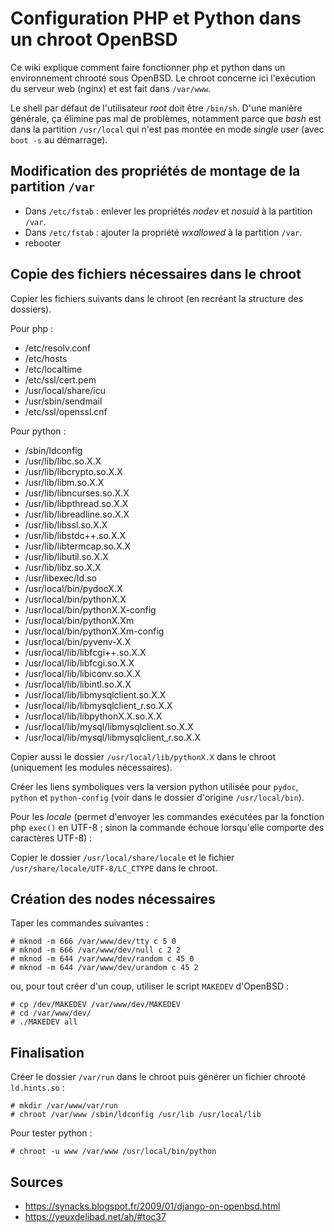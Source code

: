 Configuration PHP et Python dans un chroot OpenBSD
==================================================

Ce wiki explique comment faire fonctionner php et python dans un environnement chrooté sous OpenBSD.
Le chroot concerne ici l'exécution du serveur web (nginx) et est fait dans `/var/www`.

Le shell par défaut de l'utilisateur *root* doit être `/bin/sh`. D'une manière générale, ça élimine pas mal de problèmes, notamment parce que *bash* est dans la partition `/usr/local` qui n'est pas montée en mode *single user* (avec `boot -s` au démarrage).

## Modification des propriétés de montage de la partition `/var`

* Dans `/etc/fstab` : enlever les propriétés *nodev* et *nosuid* à la partition `/var`.
* Dans `/etc/fstab` : ajouter la propriété *wxallowed* à la partition `/var`.
* rebooter

## Copie des fichiers nécessaires dans le chroot

Copier les fichiers suivants dans le chroot (en recréant la structure des dossiers).

Pour php :
* /etc/resolv.conf
* /etc/hosts
* /etc/localtime
* /etc/ssl/cert.pem
* /usr/local/share/icu
* /usr/sbin/sendmail
* /etc/ssl/openssl.cnf


Pour python :
* /sbin/ldconfig
* /usr/lib/libc.so.X.X
* /usr/lib/libcrypto.so.X.X
* /usr/lib/libm.so.X.X
* /usr/lib/libncurses.so.X.X
* /usr/lib/libpthread.so.X.X
* /usr/lib/libreadline.so.X.X
* /usr/lib/libssl.so.X.X
* /usr/lib/libstdc++.so.X.X
* /usr/lib/libtermcap.so.X.X
* /usr/lib/libutil.so.X.X
* /usr/lib/libz.so.X.X
* /usr/libexec/ld.so
* /usr/local/bin/pydocX.X
* /usr/local/bin/pythonX.X
* /usr/local/bin/pythonX.X-config
* /usr/local/bin/pythonX.Xm
* /usr/local/bin/pythonX.Xm-config
* /usr/local/bin/pyvenv-X.X
* /usr/local/lib/libfcgi++.so.X.X
* /usr/local/lib/libfcgi.so.X.X
* /usr/local/lib/libiconv.so.X.X
* /usr/local/lib/libintl.so.X.X
* /usr/local/lib/libmysqlclient.so.X.X
* /usr/local/lib/libmysqlclient_r.so.X.X
* /usr/local/lib/libpythonX.X.so.X.X
* /usr/local/lib/mysql/libmysqlclient.so.X.X
* /usr/local/lib/mysql/libmysqlclient_r.so.X.X


Copier aussi le dossier `/usr/local/lib/pythonX.X` dans le chroot (uniquement les modules nécessaires).

Créer les liens symboliques vers la version python utilisée pour `pydoc`, `python` et `python-config` (voir dans le dossier d'origine `/usr/local/bin`).


Pour les *locale* (permet d'envoyer les commandes exécutées par la fonction php `exec()` en UTF-8 ; sinon la commande échoue lorsqu'elle comporte des caractères UTF-8) :

Copier le dossier `/usr/local/share/locale` et le fichier `/usr/share/locale/UTF-8/LC_CTYPE` dans le chroot.

## Création des nodes nécessaires

Taper les commandes suivantes :
```
# mknod -m 666 /var/www/dev/tty c 5 0
# mknod -m 666 /var/www/dev/null c 2 2
# mknod -m 644 /var/www/dev/random c 45 0
# mknod -m 644 /var/www/dev/urandom c 45 2
```

ou, pour tout créer d'un coup, utiliser le script `MAKEDEV` d'OpenBSD :
```
# cp /dev/MAKEDEV /var/www/dev/MAKEDEV
# cd /var/www/dev/
# ./MAKEDEV all
```

## Finalisation

Créer le dossier `/var/run` dans le chroot puis générer un fichier chrooté `ld.hints.so` :
```
# mkdir /var/www/var/run
# chroot /var/www /sbin/ldconfig /usr/lib /usr/local/lib
```

Pour tester python :
```
# chroot -u www /var/www /usr/local/bin/python
```

## Sources
* https://synacks.blogspot.fr/2009/01/django-on-openbsd.html
* https://yeuxdelibad.net/ah/#toc37
